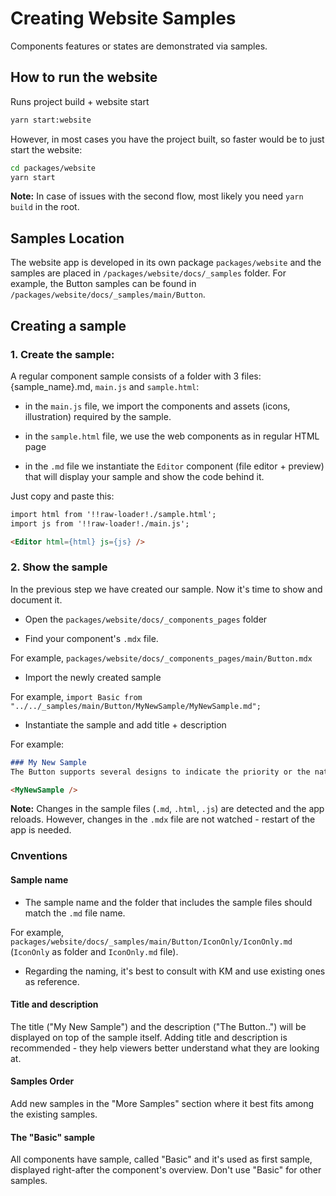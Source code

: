 # Creating Website Samples

Components features or states are demonstrated via samples.

## How to run the website

Runs project build + website start

```bash
yarn start:website
```

However, in most cases you have the project built, so faster would be
to just start the website:

```bash
cd packages/website
yarn start
```

**Note:** In case of issues with the second flow, most likely you need `yarn build` in the root.

## Samples Location

The website app is developed in its own package `packages/website` and the samples are placed in `/packages/website/docs/_samples` folder.
For example, the Button samples can be found in `/packages/website/docs/_samples/main/Button`.


## Creating a sample


### 1. Create the sample:
A regular component sample consists of a folder with 3 files: {sample_name}.md, `main.js` and `sample.html`:

- in the `main.js` file, we import the components and assets (icons, illustration) required by the sample.

- in the `sample.html` file, we use the web components as in regular HTML page

- in the `.md` file we instantiate the `Editor` component (file editor + preview) that will display your sample and show the code behind it.

Just copy and paste this:
```md
import html from '!!raw-loader!./sample.html';
import js from '!!raw-loader!./main.js';

<Editor html={html} js={js} />
```


### 2. Show the sample

In the previous step we have created our sample. Now it's time to show and document it.


- Open the `packages/website/docs/_components_pages` folder

- Find your component's `.mdx` file.

For example, `packages/website/docs/_components_pages/main/Button.mdx`

- Import the newly created sample

For example, `import Basic from "../../_samples/main/Button/MyNewSample/MyNewSample.md";`

- Instantiate the sample and add title + description

For example:
```.md
### My New Sample
The Button supports several designs to indicate the priority or the nature of the action.

<MyNewSample />

```

**Note:** Changes in the sample files (`.md`, `.html`, `.js`) are detected and the app reloads. However, changes in the `.mdx` file are not watched - restart of the app is needed.

### Cnventions 

#### Sample name
- The sample name and the folder that includes the sample files should match the `.md` file name. 

For example, `packages/website/docs/_samples/main/Button/IconOnly/IconOnly.md` (`IconOnly` as folder and `IconOnly.md` file).

- Regarding the naming, it's best to consult with KM and use existing ones as reference.

#### Title and description
The title ("My New Sample") and the description ("The Button..") will be displayed on top of the sample itself. Adding title and description is recommended -  they help viewers better understand what they are looking at.


#### Samples Order
Add new samples in the "More Samples" section where it best fits among the existing samples.


#### The "Basic" sample
All components have sample, called "Basic" and it's used as first sample, displayed right-after the component's overview. Don't use "Basic" for other samples.